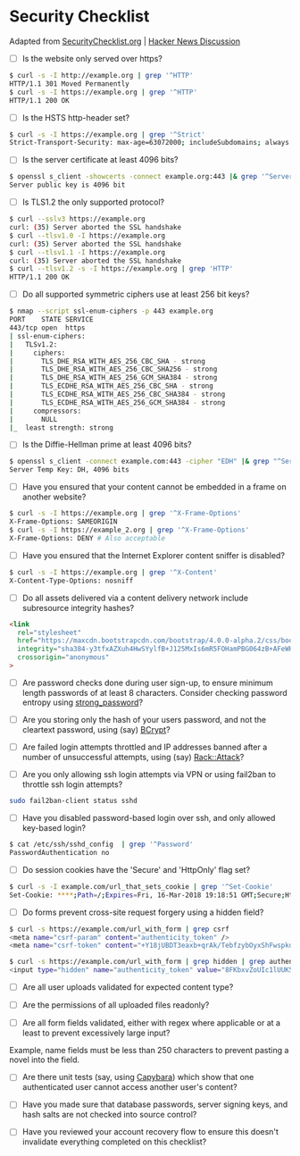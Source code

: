 # Security Checklist

Adapted from [SecurityChecklist.org](https://securitychecklist.org) | [Hacker News Discussion](https://news.ycombinator.com/item?id=11323849)

- [ ] Is the website only served over https?

```sh
$ curl -s -I http://example.org | grep '^HTTP'
HTTP/1.1 301 Moved Permanently
$ curl -s -I https://example.org | grep '^HTTP'
HTTP/1.1 200 OK
```

- [ ] Is the HSTS http-header set?

```sh
$ curl -s -I https://example.org | grep '^Strict'
Strict-Transport-Security: max-age=63072000; includeSubdomains; always
```

- [ ] Is the server certificate at least 4096 bits?

```sh
$ openssl s_client -showcerts -connect example.org:443 |& grep '^Server public key'
Server public key is 4096 bit
```

- [ ] Is TLS1.2 the only supported protocol?

```sh
$ curl --sslv3 https://example.org
curl: (35) Server aborted the SSL handshake
$ curl --tlsv1.0 -I https://example.org
curl: (35) Server aborted the SSL handshake
$ curl --tlsv1.1 -I https://example.org
curl: (35) Server aborted the SSL handshake
$ curl --tlsv1.2 -s -I https://example.org | grep 'HTTP'
HTTP/1.1 200 OK
```

- [ ] Do all supported symmetric ciphers use at least 256 bit keys?

```sh
$ nmap --script ssl-enum-ciphers -p 443 example.org
PORT    STATE SERVICE
443/tcp open  https
| ssl-enum-ciphers:
|   TLSv1.2:
|     ciphers:
|       TLS_DHE_RSA_WITH_AES_256_CBC_SHA - strong
|       TLS_DHE_RSA_WITH_AES_256_CBC_SHA256 - strong
|       TLS_DHE_RSA_WITH_AES_256_GCM_SHA384 - strong
|       TLS_ECDHE_RSA_WITH_AES_256_CBC_SHA - strong
|       TLS_ECDHE_RSA_WITH_AES_256_CBC_SHA384 - strong
|       TLS_ECDHE_RSA_WITH_AES_256_GCM_SHA384 - strong
|     compressors:
|       NULL
|_  least strength: strong              
```

- [ ] Is the Diffie-Hellman prime at least 4096 bits?

```sh
$ openssl s_client -connect example.com:443 -cipher "EDH" |& grep "^Server Temp Key"
Server Temp Key: DH, 4096 bits
```

- [ ] Have you ensured that your content cannot be embedded in a frame on another website?

```sh
$ curl -s -I https://example.org | grep '^X-Frame-Options'
X-Frame-Options: SAMEORIGIN
$ curl -s -I https://example_2.org | grep '^X-Frame-Options'
X-Frame-Options: DENY # Also acceptable
```

- [ ] Have you ensured that the Internet Explorer content sniffer is disabled?

```sh
$ curl -s -I https://example.org | grep '^X-Content'
X-Content-Type-Options: nosniff
```

- [ ] Do all assets delivered via a content delivery network include subresource integrity hashes?

```html
<link
  rel="stylesheet"
  href="https://maxcdn.bootstrapcdn.com/bootstrap/4.0.0-alpha.2/css/bootstrap.min.css"
  integrity="sha384-y3tfxAZXuh4HwSYylfB+J125MxIs6mR5FOHamPBG064zB+AFeWH94NdvaCBm8qnd"
  crossorigin="anonymous"
>
```

- [ ] Are password checks done during user sign-up, to ensure minimum length passwords of at least 8 characters.  Consider checking password entropy using [strong_password](https://github.com/bdmac/strong_password)?

- [ ] Are you storing only the hash of your users password, and not the cleartext password, using (say) [BCrypt](https://codahale.com/how-to-safely-store-a-password/)?

- [ ] Are failed login attempts throttled and IP addresses banned after a number of unsuccessful attempts, using (say) [Rack::Attack](https://github.com/kickstarter/rack-attack)?

- [ ] Are you only allowing ssh login attempts via VPN or using fail2ban to throttle ssh login attempts?

```sh
sudo fail2ban-client status sshd
```

- [ ] Have you disabled password-based login over ssh, and only allowed key-based login?

```sh
$ cat /etc/ssh/sshd_config  | grep '^Password'
PasswordAuthentication no
```

- [ ] Do session cookies have the 'Secure' and 'HttpOnly' flag set?

```sh
$ curl -s -I example.com/url_that_sets_cookie | grep '^Set-Cookie'
Set-Cookie: ****;Path=/;Expires=Fri, 16-Mar-2018 19:18:51 GMT;Secure;HttpOnly;Priority=HIGH
```

- [ ] Do forms prevent cross-site request forgery using a hidden field?

```sh
$ curl -s https://example.com/url_with_form | grep csrf
<meta name="csrf-param" content="authenticity_token" />
<meta name="csrf-token" content="+Y18jUBDT3eaxb+qrAk/TebfzybOyxShFwspkdgVw2eym0LE8b6TCJ8l6kXSUv5Mv772VpnvQ7G0VSigK4Ez1w==" />

$ curl -s https://example.com/url_with_form | grep hidden | grep authenticity_token
<input type="hidden" name="authenticity_token" value="8FKbxvZoUIc1lUUK5BFpxvX15ZjETB5z2zuevU+4+TOQvg3kdLG+5RU0O4LeNL0rM4hultbMXAIA0UXtAadxLA==" />
```

- [ ] Are all user uploads validated for expected content type?

- [ ] Are the permissions of all uploaded files readonly?

- [ ] Are all form fields validated, either with regex where applicable or at a least to prevent excessively large input?

Example, name fields must be less than 250 characters to prevent pasting a novel into the field.

- [ ] Are there unit tests (say, using [Capybara](https://github.com/jnicklas/capybara)) which show that one authenticated user cannot access another user's content?

- [ ] Have you made sure that database passwords, server signing keys, and hash salts are not checked into source control?

- [ ] Have you reviewed your account recovery flow to ensure this doesn't invalidate everything completed on this checklist?

